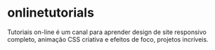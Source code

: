 # onlinetutorials
Tutoriais on-line é um canal para aprender design de site responsivo completo, animação CSS criativa e efeitos de foco, projetos incríveis.
